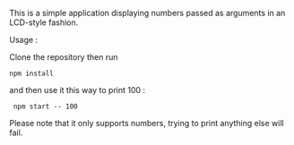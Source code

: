 This is a simple application displaying numbers passed as arguments in an LCD-style fashion.

Usage :

Clone the repository then run

``` npm install ```

and then use it this way to print 100 :

``` npm start -- 100```

Please note that it only supports numbers, trying to print anything else will fail.